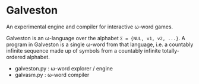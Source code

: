 # Galveston

An experimental engine and compiler for interactive ω-word games.

Galveston is an ω-language over the alphabet `Σ = {NUL, v1, v2, ...}`. A program in Galveston is a single ω-word from that language,
 i.e. a countably infinite sequence made up of symbols from a countably infinite totally-ordered alphabet.


* galveston.py : ω-word explorer / engine 
* galvasm.py : ω-word compiler

